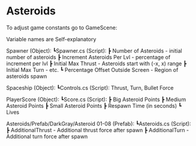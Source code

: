 # Asteroids

To adjust game constants go to GameScene:



Variable names are Self-explanatory



Spawner (Object):
┗Spawner.cs (Script):
  ┣ Number of Asteroids - initial number of asteroids 
  ┣ Increment Asteroids Per Lvl - percentage of increment per lvl
  ┣ Initial Max Thrust - Asteroids start with (-x, x) range
  ┣ Initial Max Turn - etc.
  ┗ Percentage Offset Outside Screen - Region of asteroids spawn
  

Spaceship (Object):
┗Controls.cs (Script): Thrust, Turn, Bullet Force


PlayerScore (Object):
┗Score.cs (Script):
  ┣ Big Asteroid Points
  ┣ Medium Asteroid Points
  ┣ Small Asteroid Points
  ┣ Respawn Time (in seconds)
  ┗ Lives
  
  
  
  Asteroids/Prefab/DarkGray/Asteroid 01-08 (Prefab):
  ┗Asteroids.cs (Script):
    ┣ AdditionalThrust - Additional thrust force after spawn
    ┣ AdditionalTurn - Additional turn force after spawn

